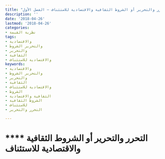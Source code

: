```yaml
---
title: "التحرر والتحرير أو الشروط الثقافية والاقتصادية للاستئناف – الفصل الأول"
description: ''
date: '2018-04-26'
lastmod: '2018-04-26'
categories:
- نظرية القيمة
tags:
- والاقتصادية
- والتحرير الشروط
- والتحرير
- الثقافية
- والاقتصادية للاستئناف
keywords:
- والاقتصادية
- والتحرير الشروط
- والتحرير
- الثقافية
- والاقتصادية للاستئناف
- الشروط
- الثقافية والاقتصادية
- الشروط الثقافية
- للاستئناف
- التحرر والتحرير

---
```

# **** **التحرر والتحرير** أو الشروط الثقافية والاقتصادية للاستئناف

###